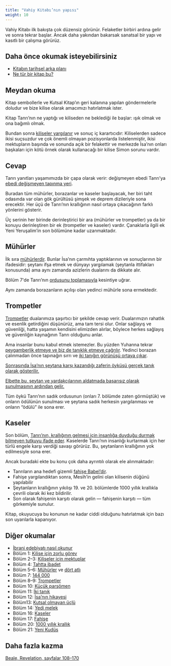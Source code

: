 ```yaml
---
title: "Vahiy Kitabı’nın yapısı"
weight: 10
---
```



Vahiy Kitabı ilk bakışta çok düzensiz görünür. Felaketler birbiri ardına gelir ve sonra tekrar başlar. Ancak daha yakından bakarsak sanatsal bir yapı ve kasıtlı bir çalışma görürüz.


## Daha önce okumak isteyebilirsiniz

<a name="22fa"></a>
- [Kitabın tarihsel arka planı](../../../background/history/expl/pax-romana-key-to-understand-the-book-of-revelation)
- [Ne tür bir kitap bu?](../../../background/literature/expl/the-book-of-revelation-how-to-read-it)



## Meydan okuma

<a name="9b9d"></a>
Kitap sembollerle ve Kutsal Kitap’ın geri kalanına yapılan göndermelerle doludur ve bize kilise olarak amacımızı hatırlatmak ister.

Kitap Tanrı’nın ne yaptığı ve kiliseden ne beklediği ile başlar: ışık olmak ve ona bağımlı olmak.

Bundan sonra [kiliseler yargılanır](../../../content/letters/expl/the-letters-to-the-seven-churches) ve sonuç iç karartıcıdır: Kiliselerden sadece ikisi suçsuzdur ve çok önemli olmayan pozisyonlarda listelenmiştir, ikisi mektupların başında ve sonunda açık bir felakettir ve merkezde İsa’nın onları başkaları için kötü örnek olarak kullanacağı bir kilise Simon sorunu vardır.


## Cevap

<a name="3c72"></a>
Tanrı yanıtları yaşamımızda bir çapa olarak verir: değişmeyen ebedi Tanrı’ya [ebedi değişmeyen tapınma yeri](../../../topics/power/short/worship).

Buradan tüm mühürler, borazanlar ve kaseler başlayacak, her biri taht odasında var olan gök gürültüsü şimşek ve deprem dizileriyle sona erecektir. Her üçü de Tanrı’nın krallığının nasıl ortaya çıkacağının farklı yönlerini gösterir.

Üç serinin her birinde derinleştirici bir ara (mühürler ve trompetler) ya da bir konuyu derinleştiren bir ek (trompetler ve kaseler) vardır. Çanaklarla ilgili ek Yeni Yeruşalim’in son bölümüne kadar uzanmaktadır.


## Mühürler

<a name="e9dc"></a>
İlk sıra [mühürlerdir](../../../content/seals/expl/the-book-with-the-seven-seals). Bunlar İsa’nın çarmıhta yaptıklarının ve sonuçlarının bir ifadesidir: şeytanı ifşa etmek ve dünyayı yargılamak (şeytanla ittifakları konusunda) ama aynı zamanda azizlerin dualarını da dikkate alır.

Bölüm 7'de Tanrı’nın [ordusunu toplamasıyla](../../../content/army/expl/the-144000) kesintiye uğrar.

Aynı zamanda borazanların açılışı olan yedinci mühürle sona ermektedir.


## Trompetler

<a name="ee89"></a>
[Trompetler](../../../content/trumpets/expl/the-trumpets-in-revelation) dualarımıza şaşırtıcı bir şekilde cevap verir. Dualarımızın rahatlık ve esenlik getirdiğini düşünürüz, ama tam tersi olur. Onlar sağlayış ve güvenliği, hatta yaşamın kendisini elimizden alırlar, böylece herkes sağlayış ve güvenliğin kaynağının Tanrı olduğunu anlar.

Ama insanlar bunu kabul etmek istemezler. Bu yüzden Yuhanna tekrar [peygamberlik etmeye ve biz de tanıklık etmeye çağrılır](../../../content/scroll/expl/the-little-scroll). Yedinci borazan çalınmadan önce tapınağın sırrı ve [iki tanığın görünüşü ortaya çıkar](../../../content/witnesses/expl/the-two-witnesses).

[Sonrasında İsa’nın şeytana karşı kazandığı zaferin öyküsü gerçek tanık olarak gösterilir.](../../../content/jesus/expl/a-different-christmas-story)

[Elbette bu, şeytan ve yardakçılarının aldatmada başarısız olarak sunulmasının ardından gelir.](../../../content/beasts/expl/the-nature-of-the-beast-in-the-book-of-revelation)

Tüm öykü Tanrı’nın sadık ordusunun (onları 7. bölümde zaten görmüştük) ve onların ödülünün sunulması ve şeytana sadık herkesin yargılanması ve onların “ödülü” ile sona erer.


## Kaseler

<a name="b245"></a>
Son bölüm, [Tanrı’nın, krallığının gelmesi için insanlığa duyduğu durmak bilmeyen tutkuyu ifade eder](../../../content/bowls/expl/the-bowls-of-wrath). Kaselerde Tanrı’nın insanlığı kurtarmak için her türlü engele karşı verdiği savaşı görürüz. Bu, şeytanların krallığının yok edilmesiyle sona erer.

Ancak buradaki ekte bu konu çok daha ayrıntılı olarak ele alınmaktadır:

- Tanrıların ana hedefi gizemli [fahişe Babel’dir](../../../content/harlot/expl/who-is-the-harlot-babylon-part-1).
- Fahişe yargılandıktan sonra, Mesih’in gelini olan kilisenin düğünü yapılabilir
- Şeytanların krallığının yıkılışı 19. ve 20. bölümlerde 1000 yıllık krallıkla çevrili olarak iki kez bildirilir.
- Son olarak fahişenin karşıtı olarak gelin — fahişenin karşıtı — tüm görkemiyle sunulur.


Kitap, okuyucuya bu konunun ne kadar ciddi olduğunu hatırlatmak için bazı son uyarılarla kapanıyor.


## Diğer okumalar

<a name="eafd"></a>
- [İbrani edebiyatı nasıl okunur](../../../background/literature/expl/literary-tools-in-the-book-of-revelation)
- Bölüm 1: [Kilise için zorlu görev](../../../content/letters/expl/the-vision)
- Bölüm 2–3: [Kiliseler için mektuplar](../../../content/letters/expl/the-letters-to-the-seven-churches)
- Bölüm 4: [Tahtta ibadet](../../../content/worship/expl/worship-in-the-throne-room)
- Bölüm 5–6: [Mühürler](../../../content/seals/expl/the-book-with-the-seven-seals) ve [dört atlı](../../../content/seals/expl/the-mystery-of-the-four-horse-men)
- Bölüm 7: [144 000](../../../content/army/expl/the-144000)
- Bölüm 8–9: [Trompetler](../../../content/trumpets/expl/the-trumpets-in-revelation)
- Bölüm 10: [Küçük parşömen](../../../content/scroll/expl/the-little-scroll)
- Bölüm 11: [İki tanık](../../../content/witnesses/expl/the-two-witnesses)
- Bölüm 12: [İsa’nın hikayesi](../../../content/jesus/expl/a-different-christmas-story)
- Bölüm13: [Kutsal olmayan üçlü](../../../content/beasts/expl/the-nature-of-the-beast-in-the-book-of-revelation)
- Bölüm 14: [Yedi melek](../../../content/harvest/expl/gods-army-and-the-seven-angels)
- Bölüm 16: [Kaseler](../../../content/bowls/expl/the-bowls-of-wrath)
- Bölüm 17: [Fahişe](../../../content/harlot/expl/who-is-the-harlot-babylon-part-1)
- Bölüm 20: [1000 yıllık krallık](../../../content/1000y/expl/the-thousand-year-kingdom)
- Bölüm 21: [Yeni Kudüs](../../../content/paradise/expl/the-new-jerusalem)



## Daha fazla kazma

<a name="2078"></a>
[Beale, Revelation, sayfalar 108–170](../../../gen/background/ressources/how-to-study-the-book-of-revelation#1b3a)






[](https://github.com/revelation-today/revelation-today/blob/main/exampleSite/content/docs/background/structure/expl/the-structure-of-the-book-of-revelation.tr.md)
